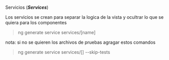 Servicios (***Services***)

Los servicios se crean para separar la logica de la vista y ocultrar lo que se quiera para los componentes

> ng generate service services/[name] 

nota: si no se quieren los archivos de pruebas agragar estos comandos
> ng generate service services/[] --skip-tests